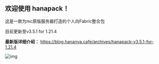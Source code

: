 ## 欢迎使用 hanapack！

这是一款为mc原版服务器打造的个人向Fabric整合包

目前更新至v3.5.1 for 1.21.4

**最新版详细介绍：** https://blog.hananya.cafe/archives/hanapack-v3.5.1-for-1.21.4

![img](https://blog.hananya.cafe/upload/thumbnails/2025/w1600/hana1.png)
